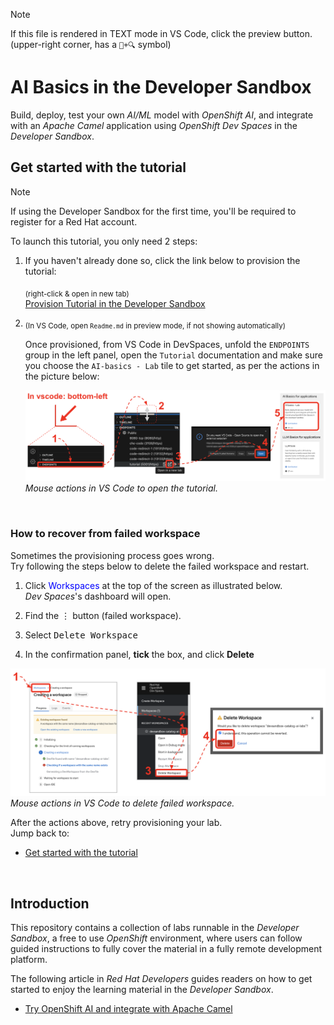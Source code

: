 > [!NOTE]  
> If this file is rendered in TEXT mode in VS Code, click the preview button. \
> (upper-right corner, has a `📖+🔍` symbol)

# AI Basics in the Developer Sandbox

Build, deploy, test your own *AI/ML* model with *OpenShift AI*, and integrate with an *Apache Camel* application using *OpenShift Dev Spaces* in the *Developer Sandbox*.

## Get started with the tutorial

> [!NOTE]  
> If using the Developer Sandbox for the first time, you'll be required to register for a Red Hat account.

To launch this tutorial, you only need 2 steps:

1. If you haven't already done so, click the link below to provision the tutorial:

    <sub>(right-click & open in new tab)</sub> \
    [Provision Tutorial in the Developer Sandbox](https://workspaces.openshift.com/#https://github.com/kamorisan/devsandbox-catalog-ai-labs.git)
    <!-- <a target="_blank" href="https://workspaces.openshift.com/#https://github.com/kamorisan/devsandbox-catalog-ai-labs.git">Provision Tutorial in the Developer Sandbox</a> -->

2. <sub>(In VS Code, open `Readme.md` in preview mode, if not showing automatically)</sub>


    Once provisioned, from VS Code in DevSpaces, unfold the `ENDPOINTS` group in the left panel, open the `Tutorial` documentation and make sure you choose the `AI-basics - Lab` tile to get started, as per the actions in the picture below:

    ![](docs/labs/basics/images/29-ai-open-tutorial.png)
    *Mouse actions in VS Code to open the tutorial.*

<br/>

### How to recover from failed workspace

Sometimes the provisioning process goes wrong. \
Try following the steps below to delete the failed workspace and restart.

1. Click <span style="color:blue">Workspaces</span> at the top of the screen as illustrated below. \
   *Dev Spaces*'s dashboard will open.
  
2. Find the <kbd>⋮</kbd> button (failed workspace).

3. Select <kbd>Delete Workspace</kbd>

4. In the confirmation panel, **tick** the box, and click **Delete**

![](docs/labs/basics/images/35-recover-workspace.png)
*Mouse actions in VS Code to delete failed workspace.*

After the actions above, retry provisioning your lab. \
Jump back to:
 - [Get started with the tutorial](#get-started-with-the-tutorial)

<br/>


## Introduction

This repository contains a collection of labs runnable in the _Developer Sandbox_, a free to use _OpenShift_ environment, where users can follow guided instructions to fully cover the material in a fully remote development platform.

The following article in _Red Hat Developers_ guides readers on how to get started to enjoy the learning material in the _Developer Sandbox_.

* [​​Try OpenShift AI and integrate with Apache Camel](https://developers.redhat.com/articles/2024/07/22/try-openshift-ai-and-integrate-apache-camel)
